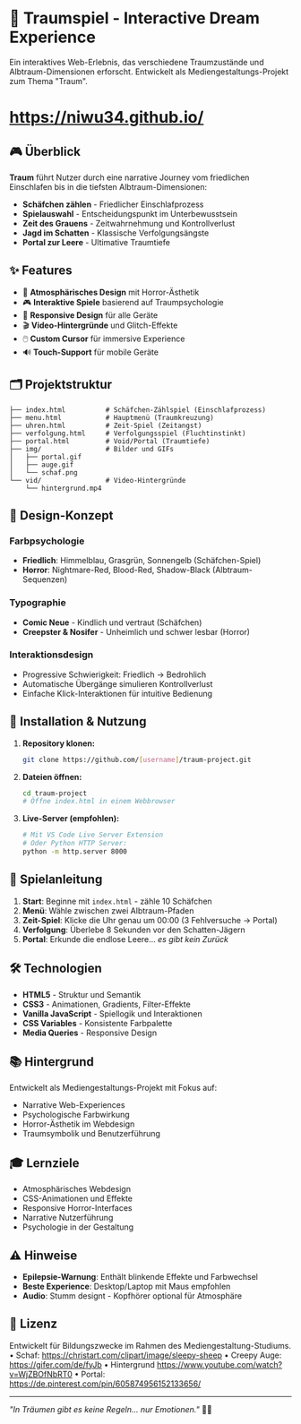 # 🌙 Traumspiel - Interactive Dream Experience


Ein interaktives Web-Erlebnis, das verschiedene Traumzustände und Albtraum-Dimensionen erforscht. Entwickelt als Mediengestaltungs-Projekt zum Thema "Traum".
# https://niwu34.github.io/

## 🎮 Überblick

**Traum** führt Nutzer durch eine narrative Journey vom friedlichen Einschlafen bis in die tiefsten Albtraum-Dimensionen:

- **Schäfchen zählen** - Friedlicher Einschlafprozess
- **Spielauswahl** - Entscheidungspunkt im Unterbewusstsein  
- **Zeit des Grauens** - Zeitwahrnehmung und Kontrollverlust
- **Jagd im Schatten** - Klassische Verfolgungsängste
- **Portal zur Leere** - Ultimative Traumtiefe

## ✨ Features

- 🎨 **Atmosphärisches Design** mit Horror-Ästhetik
- 🎮 **Interaktive Spiele** basierend auf Traumpsychologie
- 📱 **Responsive Design** für alle Geräte
- 🎬 **Video-Hintergründe** und Glitch-Effekte
- 🖱️ **Custom Cursor** für immersive Experience
- 🔊 **Touch-Support** für mobile Geräte

## 🗂️ Projektstruktur

```
├── index.html          # Schäfchen-Zählspiel (Einschlafprozess)
├── menu.html           # Hauptmenü (Traumkreuzung)
├── uhren.html          # Zeit-Spiel (Zeitangst)
├── verfolgung.html     # Verfolgungsspiel (Fluchtinstinkt)
├── portal.html         # Void/Portal (Traumtiefe)
├── img/                # Bilder und GIFs
│   ├── portal.gif
│   ├── auge.gif
│   └── schaf.png
└── vid/                # Video-Hintergründe
    └── hintergrund.mp4
```

## 🎨 Design-Konzept

### Farbpsychologie
- **Friedlich**: Himmelblau, Grasgrün, Sonnengelb (Schäfchen-Spiel)
- **Horror**: Nightmare-Red, Blood-Red, Shadow-Black (Albtraum-Sequenzen)

### Typographie  
- **Comic Neue** - Kindlich und vertraut (Schäfchen)
- **Creepster & Nosifer** - Unheimlich und schwer lesbar (Horror)

### Interaktionsdesign
- Progressive Schwierigkeit: Friedlich → Bedrohlich
- Automatische Übergänge simulieren Kontrollverlust
- Einfache Klick-Interaktionen für intuitive Bedienung

## 🚀 Installation & Nutzung

1. **Repository klonen:**
   ```bash
   git clone https://github.com/[username]/traum-project.git
   ```

2. **Dateien öffnen:**
   ```bash
   cd traum-project
   # Öffne index.html in einem Webbrowser
   ```

3. **Live-Server (empfohlen):**
   ```bash
   # Mit VS Code Live Server Extension
   # Oder Python HTTP Server:
   python -m http.server 8000
   ```

## 🎯 Spielanleitung

1. **Start**: Beginne mit `index.html` - zähle 10 Schäfchen
2. **Menü**: Wähle zwischen zwei Albtraum-Pfaden
3. **Zeit-Spiel**: Klicke die Uhr genau um 00:00 (3 Fehlversuche → Portal)
4. **Verfolgung**: Überlebe 8 Sekunden vor den Schatten-Jägern
5. **Portal**: Erkunde die endlose Leere... *es gibt kein Zurück*

## 🛠️ Technologien

- **HTML5** - Struktur und Semantik
- **CSS3** - Animationen, Gradients, Filter-Effekte
- **Vanilla JavaScript** - Spiellogik und Interaktionen
- **CSS Variables** - Konsistente Farbpalette
- **Media Queries** - Responsive Design

## 📚 Hintergrund

Entwickelt als Mediengestaltungs-Projekt mit Fokus auf:
- Narrative Web-Experiences
- Psychologische Farbwirkung
- Horror-Ästhetik im Webdesign
- Traumsymbolik und Benutzerführung

## 🎓 Lernziele

- Atmosphärisches Webdesign
- CSS-Animationen und Effekte  
- Responsive Horror-Interfaces
- Narrative Nutzerführung
- Psychologie in der Gestaltung

## ⚠️ Hinweise

- **Epilepsie-Warnung**: Enthält blinkende Effekte und Farbwechsel
- **Beste Experience**: Desktop/Laptop mit Maus empfohlen
- **Audio**: Stumm designt - Kopfhörer optional für Atmosphäre

## 📄 Lizenz

Entwickelt für Bildungszwecke im Rahmen des Mediengestaltung-Studiums.
•	Schaf: https://christart.com/clipart/image/sleepy-sheep
•	Creepy Auge: https://gifer.com/de/fyJb
•	Hintergrund https://www.youtube.com/watch?v=WjZBOfNbRT0
•	Portal: https://de.pinterest.com/pin/605874956152133656/

---

*"In Träumen gibt es keine Regeln... nur Emotionen."* 🌙✨
